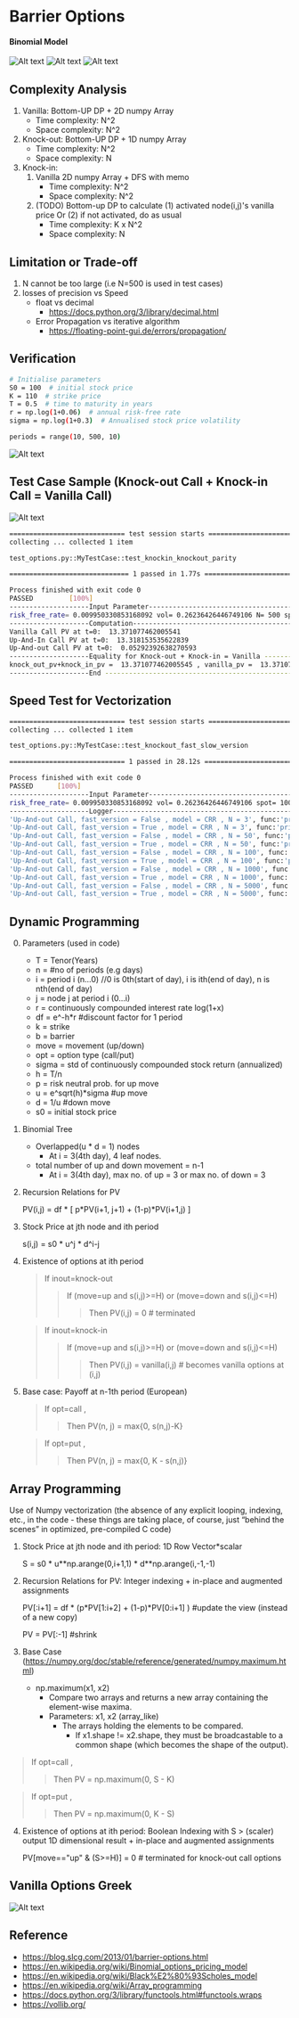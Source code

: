 # Barrier Options

#### Binomial Model
![Alt text](images/binomial/options_formula_1.GIF?raw=true "Call Options PV Discounted from last period")
![Alt text](images/binomial/options_formula_2.GIF?raw=true "Call Options Price At Day 0")
![Alt text](images/binomial/options_formula_3.GIF?raw=true "Binomial Tree")

## Complexity Analysis
1. Vanilla: Bottom-UP DP + 2D numpy Array
   * Time complexity: N^2
   * Space complexity: N^2
2. Knock-out: Bottom-UP DP + 1D numpy Array
   * Time complexity: N^2
   * Space complexity: N
3. Knock-in: 
   1. Vanilla 2D numpy Array + DFS with memo
      * Time complexity: N^2 
      * Space complexity: N^2
   2. (TODO) Bottom-up DP to calculate (1) activated node(i,j)'s vanilla price Or (2) if not activated, do as usual 
      * Time complexity: K x N^2
      * Space complexity: N
   
## Limitation or Trade-off
1. N cannot be too large (i.e N=500 is used in test cases)
2. losses of precision vs Speed
   * float vs decimal
      * https://docs.python.org/3/library/decimal.html
   * Error Propagation vs iterative algorithm
      * https://floating-point-gui.de/errors/propagation/

## Verification
```bash
# Initialise parameters
S0 = 100  # initial stock price
K = 110  # strike price
T = 0.5  # time to maturity in years
r = np.log(1+0.06)  # annual risk-free rate
sigma = np.log(1+0.3)  # Annualised stock price volatility

periods = range(10, 500, 10) 
```
![Alt text](images/test/convergence_to_bs.GIF?raw=true "Comparison")

## Test Case Sample (Knock-out Call + Knock-in Call = Vanilla Call)
![Alt text](images/binomial/options_formula_4.GIF?raw=true "Parity")

```bash
============================= test session starts =============================
collecting ... collected 1 item

test_options.py::MyTestCase::test_knockin_knockout_parity 

============================== 1 passed in 1.77s ==============================

Process finished with exit code 0
PASSED         [100%]
--------------------Input Parameter-----------------------------------------------------------
risk_free_rate= 0.009950330853168092 vol= 0.26236426446749106 N= 500 spot= 100.0 K= 95.0 T= 1.0 H= 105.0 shares= 1
--------------------Computation---------------------------------------------------------------
Vanilla Call PV at t=0:  13.371077462005541
Up-And-In Call PV at t=0:  13.318153535622839
Up-And-out Call PV at t=0:  0.05292392638270593
--------------------Equality for Knock-out + Knock-in = Vanilla --------------------------
knock_out_pv+knock_in_pv =  13.371077462005545 , vanilla_pv =  13.371077462005541 BS_Model= 13.370147046851775
--------------------End ------------------------------------------------------------------

```

## Speed Test for Vectorization
```bash
============================= test session starts =============================
collecting ... collected 1 item

test_options.py::MyTestCase::test_knockout_fast_slow_version 

============================= 1 passed in 28.12s ==============================

Process finished with exit code 0
PASSED      [100%]
--------------------Input Parameter-----------------------------------------------------------
risk_free_rate= 0.009950330853168092 vol= 0.26236426446749106 spot= 100.0 K= 95.0 T= 1.0 H= 105.0 shares= 1
--------------------Logger---------------------------------------------------------------
'Up-And-out Call, fast_version = False , model = CRR , N = 3', func:'price' args:[(), {'initSpot': 100.0, 'noShares': 1}] took: 0.0000 sec
'Up-And-out Call, fast_version = True , model = CRR , N = 3', func:'price' args:[(), {'initSpot': 100.0, 'noShares': 1}] took: 0.0000 sec
'Up-And-out Call, fast_version = False , model = CRR , N = 50', func:'price' args:[(), {'initSpot': 100.0, 'noShares': 1}] took: 0.0000 sec
'Up-And-out Call, fast_version = True , model = CRR , N = 50', func:'price' args:[(), {'initSpot': 100.0, 'noShares': 1}] took: 0.0040 sec
'Up-And-out Call, fast_version = False , model = CRR , N = 100', func:'price' args:[(), {'initSpot': 100.0, 'noShares': 1}] took: 0.0080 sec
'Up-And-out Call, fast_version = True , model = CRR , N = 100', func:'price' args:[(), {'initSpot': 100.0, 'noShares': 1}] took: 0.0040 sec
'Up-And-out Call, fast_version = False , model = CRR , N = 1000', func:'price' args:[(), {'initSpot': 100.0, 'noShares': 1}] took: 1.0186 sec
'Up-And-out Call, fast_version = True , model = CRR , N = 1000', func:'price' args:[(), {'initSpot': 100.0, 'noShares': 1}] took: 0.0559 sec
'Up-And-out Call, fast_version = False , model = CRR , N = 5000', func:'price' args:[(), {'initSpot': 100.0, 'noShares': 1}] took: 25.1035 sec
'Up-And-out Call, fast_version = True , model = CRR , N = 5000', func:'price' args:[(), {'initSpot': 100.0, 'noShares': 1}] took: 0.9749 sec
```
## Dynamic Programming
0. Parameters (used in code)

    * T = Tenor(Years)
    * n = #no of periods (e.g days)
    * i = period i (n...0) //0 is 0th(start of day), i is ith(end of day), n is nth(end of day)
    * j = node j at period i (0...i)
    * r = continuously compounded interest rate log(1+x)
    * df = e^-h*r  #discount factor for 1 period
    * k = strike
    * b = barrier
    * move = movement (up/down)
    * opt = option type  (call/put)
    * sigma = std of continuously compounded stock return (annualized)
    * h = T/n
    * p = risk neutral prob. for up move
    * u = e^sqrt(h)*sigma  #up move
    * d = 1/u              #down move
    * s0 = initial stock price

1. Binomial Tree

    * Overlapped(u * d = 1) nodes  
        * At i = 3(4th day), 4 leaf nodes.
    * total number of up and down movement = n-1
        * At i = 3(4th day), max no. of up = 3 or max no. of down = 3

2. Recursion Relations for PV

   PV(i,j) = df * [ p*PV(i+1, j+1) + (1-p)*PV(i+1,j) ]

3. Stock Price at jth node and ith period

   s(i,j) = s0 * u^j * d^i-j

4. Existence of options at ith period
   > If inout=knock-out 
   >> If (move=up and s(i,j)>=H) or (move=down and s(i,j)<=H)  
   >>> Then PV(i,j) = 0 # terminated
   
   >If inout=knock-in
   >> If (move=up and s(i,j)>=H) or (move=down and s(i,j)<=H)
   >>> Then PV(i,j) = vanilla(i,j) # becomes vanilla options at (i,j)

6. Base case: Payoff at n-1th period (European)
   > If opt=call , 
   >> Then PV(n, j) = max{0, s(n,j)-K}
   
   > If opt=put , 
   >> Then PV(n, j) = max{0, K - s(n,j)}


## Array Programming
Use of Numpy vectorization (the absence of any explicit looping, indexing, etc., 
in the code - these things are taking place, of course, just “behind the scenes” in optimized, pre-compiled C code)

1. Stock Price at jth node and ith period: 1D Row Vector*scalar

   S =  s0 * u\*\*np.arange(0,i+1,1) * d**np.arange(i,-1,-1)

2. Recursion Relations for PV: Integer indexing + in-place and augmented assignments

   PV[:i+1] = df * (p*PV[1:i+2] + (1-p)*PV[0:i+1] ) #update the view (instead of a new copy)
   
   PV = PV[:-1] #shrink

3. Base Case
(https://numpy.org/doc/stable/reference/generated/numpy.maximum.html)
   * np.maximum(x1, x2)
     * Compare two arrays and returns    a new array containing the element-wise maxima.
     * Parameters: x1, x2 (array_like)
          * The arrays holding the elements to be compared. 
            * If x1.shape != x2.shape, they must be broadcastable to a common shape (which becomes the shape of the output).

> If opt=call , 
   >> Then PV = np.maximum(0, S - K)
   
   > If opt=put , 
   >> Then PV = np.maximum(0, K - S)

4. Existence of options at ith period: Boolean Indexing with S > (scaler) output 1D dimensional result + in-place and augmented assignments

   PV[move=="up" & (S>=H)] = 0 # terminated for knock-out call options


## Vanilla Options Greek
![Alt text](images/blacksholes/greek.GIF?raw=true "Greek")


## Reference
 * https://blog.slcg.com/2013/01/barrier-options.html
 * https://en.wikipedia.org/wiki/Binomial_options_pricing_model
 * https://en.wikipedia.org/wiki/Black%E2%80%93Scholes_model
 * https://en.wikipedia.org/wiki/Array_programming
 * https://docs.python.org/3/library/functools.html#functools.wraps
 * https://vollib.org/


